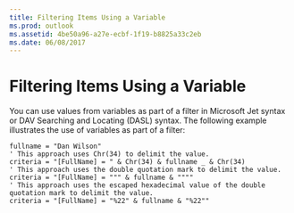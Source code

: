 ```yaml
---
title: Filtering Items Using a Variable
ms.prod: outlook
ms.assetid: 4be50a96-a27e-ecbf-1f19-b8825a33c2eb
ms.date: 06/08/2017
---
```



# Filtering Items Using a Variable

You can use values from variables as part of a filter in Microsoft Jet syntax or DAV Searching and Locating (DASL) syntax. The following example illustrates the use of variables as part of a filter: 


```
fullname = "Dan Wilson" 
' This approach uses Chr(34) to delimit the value.  
criteria = "[FullName] = " & Chr(34) & fullname _ & Chr(34) 
' This approach uses the double quotation mark to delimit the value.  
criteria = "[FullName] = """ & fullname & """" 
' This approach uses the escaped hexadecimal value of the double quotation mark to delimit the value.  
criteria = "[FullName] = "%22" & fullname & "%22"" 

```


